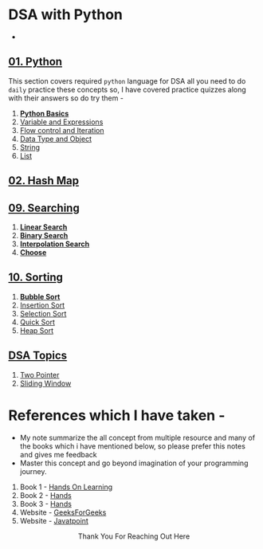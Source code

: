 # DSA with Python

-

## [01. Python](/01-Python-Basics/)

This section covers required `python` language for DSA all you need to do `daily` practice these concepts so, I have covered practice quizzes along with their answers so do try them -

1. **[Python Basics](./01-Python-Basics/)**
2. [Variable and Expressions]()
3. [Flow control and Iteration]()
4. [Data Type and Object]()
5. [String]()
6. [List]()

## [02. Hash Map](/Chapter-2/)

## [09. Searching](/09-Searching/)

1. **[Linear Search](./09-Searching/1-Linear-Search.ipynb)**
2. **[Binary Search](./09-Searching/2-Binary-Search.ipynb)**
3. **[Interpolation Search](./09-Searching/3-Interpolation-Search.ipynb)**
4. **[Choose]()**

## [10. Sorting](./10-Sorting/)

1. **[Bubble Sort](./10-Sorting/1-Bubble-sort.ipynb)**
2. [Insertion Sort]()
3. [Selection Sort]()
4. [Quick Sort]()
5. [Heap Sort]()

## [DSA Topics](./DSA-Topics/)

1. [Two Pointer](./DSA-Topics/1-Two-Pointer.md)
1. [Sliding Window](./DSA-Topics/2-Sliding-window.md)

# References which I have taken -

- My note summarize the all concept from multiple resource and many of the books which i have mentioned below, so please prefer this notes and gives me feedback
- Master this concept and go beyond imagination of your programming journey.

1. Book 1 - [Hands On Learning]()
2. Book 2 - [Hands]()
3. Book 3 - [Hands]()
4. Website - [GeeksForGeeks]()
4. Website - [Javatpoint]()

<center>Thank You For Reaching Out Here</center>
